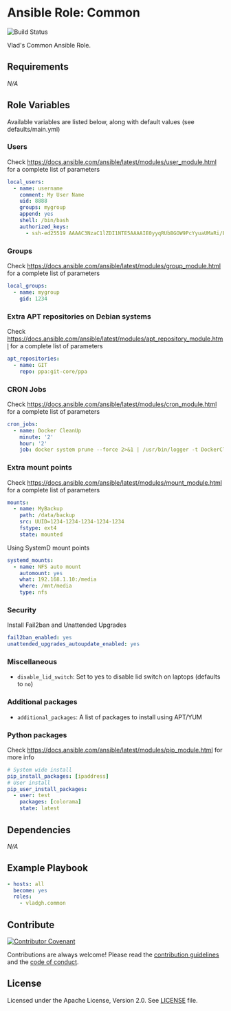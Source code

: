 # Ansible Role: Common

![Build Status](https://github.com/vladgh/ansible-role-common/workflows/CI/badge.svg)

Vlad's Common Ansible Role.

## Requirements

*_N/A_*

## Role Variables

Available variables are listed below, along with default values (see defaults/main.yml)

### Users

Check <https://docs.ansible.com/ansible/latest/modules/user_module.html> for a complete list of parameters

```yaml
local_users:
  - name: username
    comment: My User Name
    uid: 8888
    groups: mygroup
    append: yes
    shell: /bin/bash
    authorized_keys:
      - ssh-ed25519 AAAAC3NzaC1lZDI1NTE5AAAAIE0yyqRUbBGOW9PcYyuaUMaRi/EFwL59E3wwMn5dJAKQ MyKey
```

### Groups

Check <https://docs.ansible.com/ansible/latest/modules/group_module.html> for a complete list of parameters

```yaml
local_groups:
  - name: mygroup
    gid: 1234
```

### Extra APT repositories on Debian systems

Check <https://docs.ansible.com/ansible/latest/modules/apt_repository_module.html> for a complete list of parameters

```yaml
apt_repositories:
  - name: GIT
    repo: ppa:git-core/ppa
```

### CRON Jobs

Check <https://docs.ansible.com/ansible/latest/modules/cron_module.html> for a complete list of parameters

```yaml
cron_jobs:
  - name: Docker CleanUp
    minute: '2'
    hour: '2'
    job: docker system prune --force 2>&1 | /usr/bin/logger -t DockerCleanUp
```

### Extra mount points

Check <https://docs.ansible.com/ansible/latest/modules/mount_module.html> for a complete list of parameters

```yaml
mounts:
  - name: MyBackup
    path: /data/backup
    src: UUID=1234-1234-1234-1234-1234
    fstype: ext4
    state: mounted
```

Using SystemD mount points

```yaml
systemd_mounts:
  - name: NFS auto mount
    automount: yes
    what: 192.168.1.10:/media
    where: /mnt/media
    type: nfs
```

### Security

Install Fail2ban and Unattended Upgrades

```yaml
fail2ban_enabled: yes
unattended_upgrades_autoupdate_enabled: yes
```

### Miscellaneous

- `disable_lid_switch`: Set to yes to disable lid switch on laptops (defaults to `no`)

### Additional packages

- `additional_packages`: A list of packages to install using APT/YUM

### Python packages

Check <https://docs.ansible.com/ansible/latest/modules/pip_module.html> for more info

```yaml
# System wide install
pip_install_packages: [ipaddress]
# User install
pip_user_install_packages:
  - user: test
    packages: [colorama]
    state: latest
```

## Dependencies

*_N/A_*

## Example Playbook

```yaml
- hosts: all
  become: yes
  roles:
    - vladgh.common
```

## Contribute

[![Contributor Covenant](https://img.shields.io/badge/Contributor%20Covenant-v2.0%20adopted-ff69b4.svg)](code_of_conduct.md)

Contributions are always welcome! Please read the [contribution guidelines](.github/CONTRIBUTING.md) and the [code of conduct](.github/CODE_OF_CONDUCT.md).

## License

Licensed under the Apache License, Version 2.0.
See [LICENSE](LICENSE) file.
